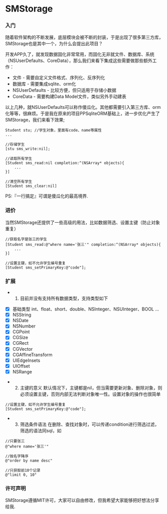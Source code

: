 # SMStorage

### 入门
随着软件架构的不断发展，底层模块会被不断的封装，于是出现了很多第三方库，SMStorage也是其中一个，为什么会提出此项目？

开发APP久了，就发现数据固化非常常用，而固化无非就文件、数据库、系统（NSUserDefaults、CoreData），那么我们来看下集成这些需要做那些额外工作：

* 文件 - 需要自定义文件格式、序列化、反序列化
* 数据库 - 需要集成sqlite、orm化
* NSUserDefaults - 比较方便，但只适用于存储小数据
* CoreData - 需要构建Data Model文件，类似另外手动建表

以上几种，就NSUserDefaults可以称作傻瓜化。其他都需要引入第三方库、orm化等等，很麻烦。于是我在原来的项目PPSqliteORM基础上，进一步优化产生了SMStorage，我们来看下效果;

```
Student stu; //学生对象，里面有code、name等属性
...

//存储学生
[stu sms_write:nil];

//读取所有学生
[Student sms_read:nil completion:^(NSArray* objects){
	...
}]

//清空所有学生
[Student sms_clear:nil]

```
PS:『一行搞定』可谓是傻瓜化的最高境界.

### 进价

当然SMStorage还提供了一些高级的用法，比如数据筛选、设置主键（防止对象重复）

```
//获取名字是张三的学生
[Student sms_read:@"where name='张三'" completion:^(NSArray* objects){
	...
}]

//设置主键，如不允许学生编号重复
[Student sms_setPrimaryKey:@"code"];
```

### 扩展

* 1. 目前并没有支持所有数据类型，支持类型如下

- [x] 基础类型 int、float、short、double、NSInteger、NSUInteger、BOOL ...
- [x] NSString
- [x] NSDate
- [x] NSNumber
- [x] CGPoint
- [x] CGSize
- [x] CGRect
- [x] CGVector
- [x] CGAffineTransform
- [x] UIEdgeInsets
- [x] UIOffset
- [x] NSRange

* 2. 主键的意义
默认情况下，主键都是nil，但当需要更新对象、删除对象，则必须设置主键，否则内部无法判断对象唯一性。设置对象的操作也很简单

```
//设置主键，如不允许学生编号重复
[Student sms_setPrimaryKey:@"code"];
```
* 3. 筛选条件语法
在删除、查找对象时，可以传递condition进行筛选过滤，筛选的语法同sql，如

```
//只要张三
@"where name='张三'"

//按名字降序
@"order by name desc"

//只获取前10个记录
@"limit 0, 10"
```

### 许可声明
SMStorage遵循MIT许可，大家可以自由修改，但我希望大家能够把好想法分享给我.